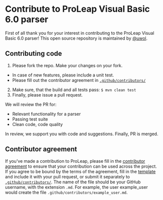 # Contribute to ProLeap Visual Basic 6.0 parser

First of all thank you for your interest in contributing to the ProLeap Visual Basic 6.0 parser!
This open source repository is maintained by [@uwol](https://github.com/uwol).


## Contributing code

1. Please fork the repo. Make your changes on your fork. 
  - In case of new features, please include a unit test.
  - Please fill out the contributor agreement in [`.github/contributors/`](/.github/contributors)
2. Make sure, that the build and all tests pass: `$ mvn clean test`
3. Finally, please issue a pull request.

We will review the PR for:
- Relevant functionality for a parser
- Passing test suite
- Clean code, code quality

In review, we support you with code and suggestions. Finally, PR is merged.


## Contributor agreement

If you've made a contribution to ProLeap, please fill in the
[contributor agreement](.github/CONTRIBUTOR_AGREEMENT.md) to ensure that
your contribution can be used across the project. If you agree to be bound by
the terms of the agreement, fill in the [template](.github/CONTRIBUTOR_AGREEMENT.md)
and include it with your pull request, or submit it separately to
[`.github/contributors/`](/.github/contributors). The name of the file should be
your GitHub username, with the extension `.md`. For example, the user
example_user would create the file `.github/contributors/example_user.md`.
